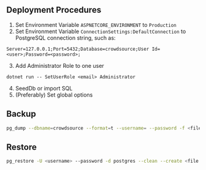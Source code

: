 ## Deployment Procedures

1. Set Environment Variable `ASPNETCORE_ENVIRONMENT` to `Production`
2. Set Environment Variable `ConnectionSettings:DefaultConnection` to PostgreSQL connection string, such as:
```
Server=127.0.0.1;Port=5432;Database=crowdsource;User Id=<user>;Password=<password>;
```
3. Add Administrator Role to one user
```
dotnet run -- SetUserRole <email> Administrator
```
4. SeedDb or import SQL
5. (Preferably) Set global options


## Backup

```bash
pg_dump --dbname=crowdsource --format=t --username= --password -f <file location>
```

## Restore
```bash
pg_restore -U <username> --password -d postgres --clean --create <file location>
```
